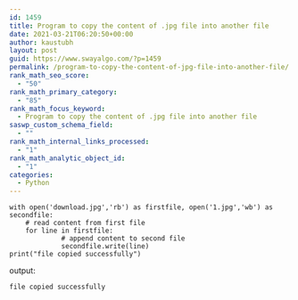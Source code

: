 ```yaml
---
id: 1459
title: Program to copy the content of .jpg file into another file
date: 2021-03-21T06:20:50+00:00
author: kaustubh
layout: post
guid: https://www.swayalgo.com/?p=1459
permalink: /program-to-copy-the-content-of-jpg-file-into-another-file/
rank_math_seo_score:
  - "50"
rank_math_primary_category:
  - "85"
rank_math_focus_keyword:
  - Program to copy the content of .jpg file into another file
saswp_custom_schema_field:
  - ""
rank_math_internal_links_processed:
  - "1"
rank_math_analytic_object_id:
  - "1"
categories:
  - Python
---
```

<pre class="wp-block-code"><code>with open('download.jpg','rb') as firstfile, open('1.jpg','wb') as secondfile:
    # read content from first file
    for line in firstfile:
             # append content to second file
             secondfile.write(line)
print("file copied successfully")</code></pre>

output:

<pre class="wp-block-code"><code>file copied successfully
</code></pre>